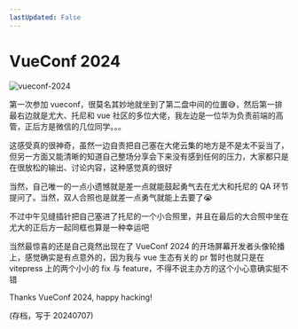 ```yaml
---
lastUpdated: False
---
```


# VueConf 2024

![vueconf-2024](/vueconf-2024.webp)

第一次参加 vueconf，很莫名其妙地就坐到了第二盘中间的位置😅，然后第一排最右边就是尤大、托尼和 vue 社区的多位大佬，我左边是一位华为负责前端的高管，正后方是微信的几位同学。。。

这感受真的很神奇，虽然一边自责把自己塞在大佬云集的地方是不是太不妥当了，但另一方面又能清晰的知道自己整场分享会下来没有感到任何的压力，大家都只是在很放松的输出、讨论内容，这种感觉真的很好

当然，自己唯一的一点小遗憾就是差一点就能鼓起勇气去在尤大和托尼的 QA 环节提问了。当然，双人合照也是就差一点勇气就能上去要了😭

不过中午见缝插针把自己塞进了托尼的一个小合照里，并且在最后的大合照中坐在尤大的正后方一起同框也算是一种幸运吧

当然最惊喜的还是自己竟然出现在了 VueConf 2024 的开场屏幕开发者头像轮播上，感觉确实是有点意外的，因为我与 vue 生态有关的 pr 暂时也就只是在 vitepress 上的两个小小的 fix 与 feature，不得不说主办方的这个小心意确实挺不错

Thanks VueConf 2024, happy hacking!

(存档，写于 20240707)
